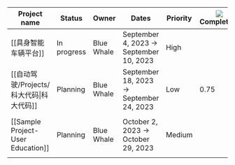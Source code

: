 |Project name|Status|Owner|Dates|Priority|![](https://www.notion.so/icons/activity_gray.svg)Completion|![](https://www.notion.so/icons/no-entry_gray.svg)Blocked By|
|---|---|---|---|---|---|---|
|[[具身智能车辆平台]]|In progress|Blue Whale|September 4, 2023 → September 10, 2023|High|||
|[[自动驾驶/Projects/科大代码\|科大代码]]|Planning|Blue Whale|September 18, 2023 → September 24, 2023|Low|0.75|[[具身智能车辆平台]]|
|[[Sample Project- User Education]]|Planning|Blue Whale|October 2, 2023 → October 29, 2023|Medium||[[自动驾驶/Projects/科大代码\|科大代码]]|